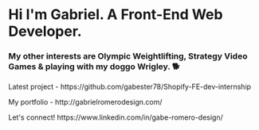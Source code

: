 <h1>Hi I'm Gabriel. A Front-End Web Developer.</h1>

<h3>My other interests are Olympic Weightlifting, Strategy Video Games & playing with my doggo Wrigley. 🐕</h3>
<p>Latest project - https://github.com/gabester78/Shopify-FE-dev-internship</p>
<p>My portfolio - http://gabrielromerodesign.com/</p>
<p>Let's connect! https://www.linkedin.com/in/gabe-romero-design/</p>
